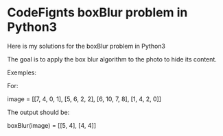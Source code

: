 # CodeFignts boxBlur problem in Python3

Here is my solutions for the boxBlur problem in Python3

The goal is to apply the box blur algorithm to the photo to hide its content.

Exemples:

For:

image = [[7, 4, 0, 1], 
         [5, 6, 2, 2], 
         [6, 10, 7, 8], 
         [1, 4, 2, 0]]
         
         
The output should be:

boxBlur(image) = [[5, 4], 
                  [4, 4]]
